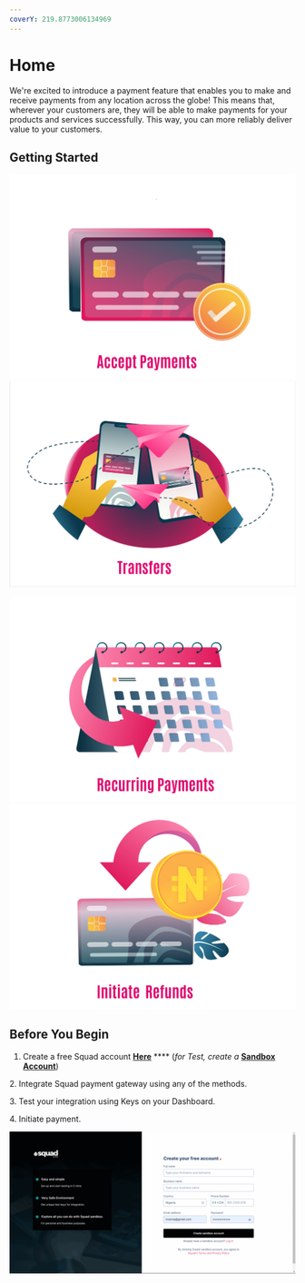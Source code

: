 ```yaml
---
coverY: 219.8773006134969
---
```


# Home

We're excited to introduce a payment feature that enables you to make and receive payments from any location across the globe! This means that, wherever your customers are, they will be able to make payments for your products and services successfully. This way, you can more reliably deliver value to your customers.

## Getting Started

[![image-text](<.gitbook/assets/Squad Accept Payments.jpg>)](payments/)               [![image-text](<.gitbook/assets/Squad Transfer.png>)](payments/verify-transactions.md)

[![image-text](<.gitbook/assets/Squad Recurring Payments.jpg>)](payments/recurring-payments.md)               [![image-text](<.gitbook/assets/Squad Initiate Refunds.jpg>)](refunds.md)

## Before You Begin

1. Create a free Squad account [**Here**](https://dashboard.squadco.com/sign-up) **** (_for Test, create a_ [**Sandbox Account**](https://sandbox.squadco.com/sign-up))

&#x20; 2\. Integrate Squad payment gateway using any of the methods.

&#x20; 3\. Test your integration using Keys on your Dashboard.

&#x20; 4\. Initiate payment.

![Steps to get your Squad API Keys.](<.gitbook/assets/Squad Sandbox Account.gif>)
